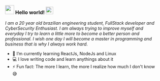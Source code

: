 ### <img src="https://github.com/TheDudeThatCode/TheDudeThatCode/blob/master/Assets/Hi.gif" width="29px"> Hello world!&nbsp;<img src="https://github.com/TheDudeThatCode/TheDudeThatCode/blob/master/Assets/Earth.gif" width="24px">

<p>
  <em>
    I am a 20 year old brazilian engineering student, FullStack developer and CyberSecurity Enthusiast. I am always trying to improve myself and everyday I try to learn a little more to become a better person and professional. I wish one day I will become a master in programming and business that is why I always work hard.
  </em>  
</p>

- 🌱 I’m currently learning ReactJs, NodeJs and Linux
- 💻 I love writing code and learn anythings about it
- ⚡ Fun fact: The more I learn, the more I realize how much I don't know :sweat_smile:

